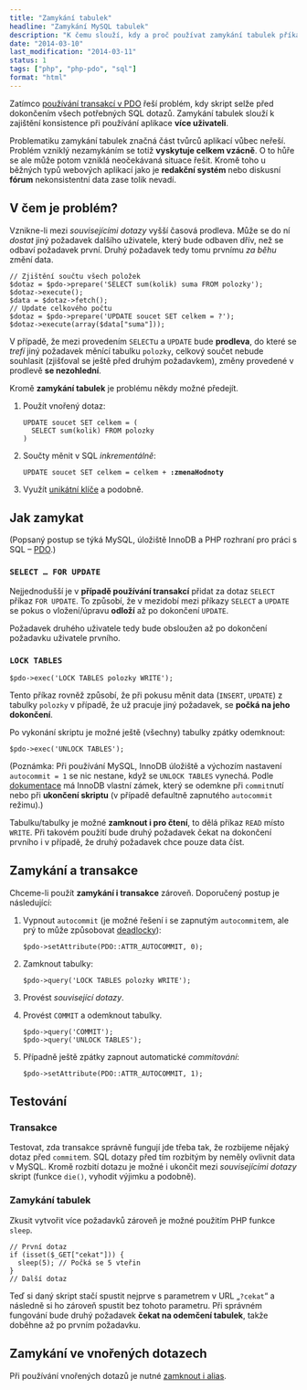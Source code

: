 ```yaml
---
title: "Zamykání tabulek"
headline: "Zamykání MySQL tabulek"
description: "K čemu slouží, kdy a proč používat zamykání tabulek příkazem <code>LOCK TABLE</code>."
date: "2014-03-10"
last_modification: "2014-03-11"
status: 1
tags: ["php", "php-pdo", "sql"]
format: "html"
---
```


<p>Zatímco <a href="/pdo-transakce">používání transakcí v PDO</a> řeší problém, kdy skript selže před dokončením všech potřebných SQL dotazů. Zamykání tabulek slouží k zajištění konsistence při používání aplikace <b>více uživateli</b>.</p>

<p>Problematiku zamykání tabulek značná část tvůrců aplikací vůbec neřeší. Problém vzniklý nezamykáním se totiž <b>vyskytuje celkem vzácně</b>. O to hůře se ale může potom vzniklá neočekávaná situace řešit. Kromě toho u běžných typů webových aplikací jako je <b>redakční systém</b> nebo diskusní <b>fórum</b> nekonsistentní data zase tolik nevadí.</p>

<h2 id="problem">V čem je problém?</h2>

<p>Vznikne-li mezi <i>souvisejícími dotazy</i> vyšší časová prodleva. Může se do ní <i>dostat</i> jiný požadavek dalšího uživatele, který bude odbaven dřív, než se odbaví požadavek první. Druhý požadavek tedy tomu prvnímu <i>za běhu</i> změní data.</p>


<pre><code>// Zjištění součtu všech položek
$dotaz = $pdo->prepare('SELECT sum(kolik) suma FROM polozky');
$dotaz->execute();
$data = $dotaz->fetch();
// Update celkového počtu
$dotaz = $pdo->prepare('UPDATE soucet SET celkem = ?');
$dotaz->execute(array($data["suma"]));</code></pre>

<p>V případě, že mezi provedením <code>SELECT</code>u a <code>UPDATE</code> bude <b>prodleva</b>, do které se <i>trefí</i> jiný požadavek měnící tabulku <code>polozky</code>, celkový součet nebude souhlasit (zjišťoval se ještě před druhým požadavkem), změny provedené v prodlevě <b>se nezohlední</b>.</p>

<p>Kromě <b>zamykání tabulek</b> je problému někdy možné předejít.</p>

<ol>
  <li>
    <p>Použít vnořený dotaz:</p>
    <pre><code>UPDATE soucet SET celkem = (
  SELECT sum(kolik) FROM polozky
)</code></pre>
  </li>
  
  <li>
    <p>Součty měnit v SQL <i>inkrementálně</i>:</p>
    <pre><code>UPDATE soucet SET celkem = celkem + <b>:zmenaHodnoty</b></code></pre>
  </li>
  
  <li>
    <p>Využít <a href="http://php.vrana.cz/vyuziti-unikatnich-klicu-v-databazi.php">unikátní klíče</a> a podobně.</p>
  </li>
</ol>

<h2 id="reseni">Jak zamykat</h2>

<p>(Popsaný postup se týká MySQL, úložiště InnoDB a PHP rozhraní pro práci s SQL – <a href="/pdo">PDO</a>.)</p>

<h3 id="select-for-update"><code>SELECT … FOR UPDATE</code></h3>
<p>Nejjednodušší je v <b>případě používání transakcí</b> přidat za dotaz <code>SELECT</code> příkaz <code>FOR UPDATE</code>. To způsobí, že v mezidobí mezi příkazy <code>SELECT</code> a <code>UPDATE</code> se pokus o vložení/úpravu <b>odloží</b> až po dokončení <code>UPDATE</code>.</p>

<p>Požadavek druhého uživatele tedy bude obsloužen až po dokončení požadavku uživatele prvního.</p>

<h3 id="lock-tables"><code>LOCK TABLES</code></h3>

<pre><code>$pdo->exec('LOCK TABLES polozky WRITE');</code></pre>

<p>Tento příkaz rovněž způsobí, že při pokusu měnit data (<code>INSERT</code>, <code>UPDATE</code>) z tabulky <code>polozky</code> v případě, že už pracuje jiný požadavek, se <b>počká na jeho dokončení</b>.</p>

<p>Po vykonání skriptu je možné ještě (všechny) tabulky zpátky odemknout:</p>

<pre><code>$pdo->exec('UNLOCK TABLES');</code></pre>

<p>(Poznámka: Při používání MySQL, InnoDB úložiště a výchozím nastavení <code>autocommit = 1</code> se nic nestane, když se <code>UNLOCK TABLES</code> vynechá. Podle <a href="https://dev.mysql.com/doc/refman/5.6/en/lock-tables-and-transactions.html">dokumentace</a> má InnoDB vlastní zámek, který se odemkne při <code>commit</code>nutí nebo při <b>ukončení skriptu</b> (v případě defaultně zapnutého <code>autocommit</code> režimu).)</p>

<p>Tabulku/tabulky je možné <b>zamknout i pro čtení</b>, to dělá příkaz <code>READ</code> místo <code>WRITE</code>. Při takovém použití bude druhý požadavek čekat na dokončení prvního i v případě, že druhý požadavek chce pouze data číst.</p>

<h2 id="transakce">Zamykání a transakce</h2>

<p>Chceme-li použít <b>zamykání i transakce</b> zároveň. Doporučený postup je následující:</p>

<ol>
  <li>
    <p>Vypnout <code>autocommit</code> (je možné řešení i se zapnutým <code>autocommit</code>em, ale prý to může způsobovat <a href="http://cs.wikipedia.org/wiki/Deadlock">deadlocky</a>):</p>
    <pre><code>$pdo->setAttribute(PDO::ATTR_AUTOCOMMIT, 0);</code></pre>
  </li>
  <li>
    <p>Zamknout tabulky:</p>
    <pre><code>$pdo->query('LOCK TABLES polozky WRITE');</code></pre>
  </li>
  <li>
    <p>Provést <i>související dotazy</i>.</p>
  </li>
  <li>
    <p>Provést <code>COMMIT</code> a odemknout tabulky.</p>
    <pre><code>$pdo->query('COMMIT');
$pdo->query('UNLOCK TABLES');</code></pre>
  </li>
  <li>
    <p>Případně ještě zpátky zapnout automatické <i>commitování</i>:</p>
    <pre><code>$pdo->setAttribute(PDO::ATTR_AUTOCOMMIT, 1);</code></pre>
  </li>
</ol>

<!--
<ol>
  <li>Zamknout tabulku.</li>
  <li>Otevřít transakci.</li>
</ol>

<p>Toto pořadí je důležité. Když se prohodí, tak bude fungovat jen zamykání, ale <b>transakce už nikoliv</b>. Zamknutí tabulek totiž zároveň <i>commituje</i>, takže by se transakce ihned ukončila.</p>

<pre><code>$pdo->exec('LOCK TABLES polozky WRITE');
$pdo->beginTransaction();</code></pre>

<p>Potom provést související dotazy. A v případě úspěchu zavolat <code>commit</code>.</p>

<pre><code>$pdo->commit();</code></pre>-->

<h2 id="testovani">Testování</h2>

<h3 id="testovani-transakce">Transakce</h3>

<p>Testovat, zda transakce správně fungují jde třeba tak, že rozbijeme nějaký dotaz před <code>commit</code>em. SQL dotazy před tím rozbitým by neměly ovlivnit data v MySQL. Kromě rozbití dotazu je možné i ukončit mezi <i>souvisejícími dotazy</i> skript (funkce <code>die()</code>, vyhodit výjimku a podobně).</p>

<h3 id="testovani-zamykani">Zamykání tabulek</h3>

<p>Zkusit vytvořit více požadavků zároveň je možné použitím PHP funkce <code>sleep</code>.</p>

<pre><code>// První dotaz
if (isset($_GET["cekat"])) {
  sleep(5); // Počká se 5 vteřin
}
// Další dotaz</code></pre>

<p>Teď si daný skript stačí spustit nejprve s parametrem v URL „<code>?cekat</code>“ a následně si ho zároveň spustit bez tohoto parametru. Při správném fungování bude druhý požadavek <b>čekat na odemčení tabulek</b>, takže doběhne až po prvním požadavku.</p>

<h2 id="vnorene-dotazy">Zamykání ve vnořených dotazech</h2>

<p>Při používání vnořených dotazů je nutné <a href="http://bugs.mysql.com/bug.php?id=31080">zamknout i alias</a>.</p>